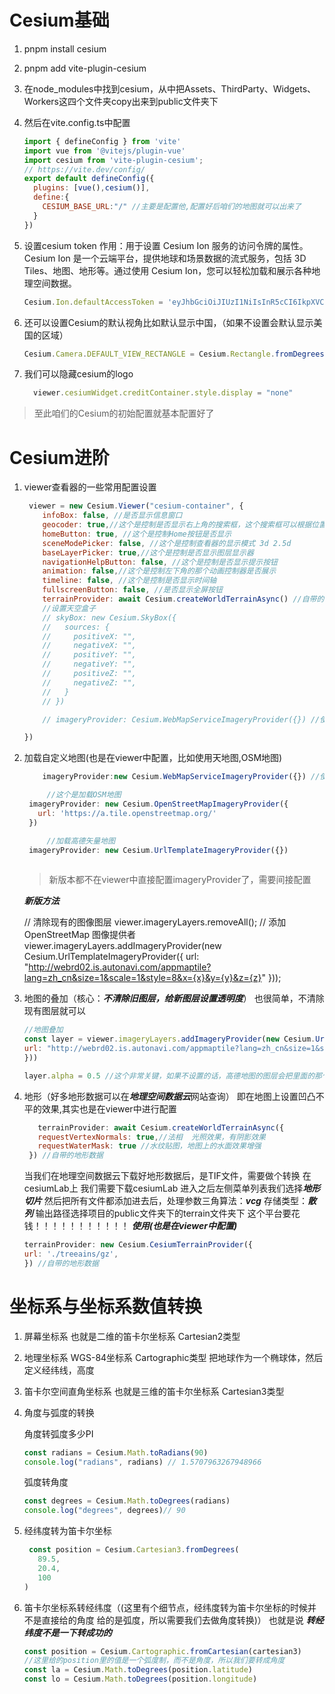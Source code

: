 # Cesium基础
1. pnpm install cesium
2. pnpm add vite-plugin-cesium
3. 在node_modules中找到cesium，从中把Assets、ThirdParty、Widgets、Workers这四个文件夹copy出来到public文件夹下
4. 然后在vite.config.ts中配置
    ```js
    import { defineConfig } from 'vite'
    import vue from '@vitejs/plugin-vue'
    import cesium from 'vite-plugin-cesium';
    // https://vite.dev/config/
    export default defineConfig({
      plugins: [vue(),cesium()],
      define:{
        CESIUM_BASE_URL:"/" //主要是配置他,配置好后咱们的地图就可以出来了
      }
    })
    ```

5. 设置cesium token
   作用：用于设置 Cesium Ion 服务的访问令牌的属性。Cesium Ion 是一个云端平台，提供地球和场景数据的流式服务，包括 3D
   Tiles、地图、地形等。通过使用 Cesium Ion，您可以轻松加载和展示各种地理空间数据。

    ```js
    Cesium.Ion.defaultAccessToken = 'eyJhbGciOiJIUzI1NiIsInR5cCI6IkpXVCJ9.eyJqdGkiOiI5MzEyOThkMi1jMmFhLTQ2N2YtOTEyYS1kMjYzMjAyMTYwOTciLCJpZCI6MjU4MDU0LCJpYXQiOjE3MzI2MDI2NTZ9.WEgMITZx7KgH-QcqyMGF7TpgLkHf_lzTAYd7r9uh9G4'
    ```
6. 还可以设置Cesium的默认视角比如默认显示中国，（如果不设置会默认显示美国的区域）

    ```js
    Cesium.Camera.DEFAULT_VIEW_RECTANGLE = Cesium.Rectangle.fromDegrees(89.5, 20.4, 110.4, 61.2)
    ```
7. 我们可以隐藏cesium的logo
    ```js
      viewer.cesiumWidget.creditContainer.style.display = "none"
    
    ```

> 至此咱们的Cesium的初始配置就基本配置好了

# Cesium进阶

1. viewer查看器的一些常用配置设置
    ```js
     viewer = new Cesium.Viewer("cesium-container", {
        infoBox: false, //是否显示信息窗口
        geocoder: true,//这个是控制是否显示右上角的搜索框，这个搜索框可以根据位置进行定位
        homeButton: true, //这个是控制Home按钮是否显示
        sceneModePicker: false, //这个是控制查看器的显示模式 3d 2.5d
        baseLayerPicker: true,//这个是控制是否显示图层显示器
        navigationHelpButton: false, //这个是控制是否显示提示按钮
        animation: false,//这个是控制左下角的那个动画控制器是否展示
        timeline: false, //这个是控制是否显示时间轴
        fullscreenButton: false, //是否显示全屏按钮
        terrainProvider: await Cesium.createWorldTerrainAsync() //自带的地形数据
        //设置天空盒子
        // skyBox: new Cesium.SkyBox({
        //   sources: {
        //     positiveX: "",
        //     negativeX: "",
        //     positiveY: "",
        //     negativeY: "",
        //     positiveZ: "",
        //     negativeZ: "",
        //   }
        // })
   
        // imageryProvider: Cesium.WebMapServiceImageryProvider({}) //使用这个的前提baseLayerPicker是false
   
    })
    ```
2. 加载自定义地图(也是在viewer中配置，比如使用天地图,OSM地图)
    ```js
        imageryProvider:new Cesium.WebMapServiceImageryProvider({}) //使用这个的前提baseLayerPicker是false
    ```
   ```js
        //这个是加载OSM地图
    imageryProvider: new Cesium.OpenStreetMapImageryProvider({
      url: 'https://a.tile.openstreetmap.org/'
    })
   ```
   ```js
        //加载高德矢量地图
    imageryProvider: new Cesium.UrlTemplateImageryProvider({})
    
   ```
   > 新版本都不在viewer中直接配置imageryProvider了，需要间接配置

   ***新版方法***

   // 清除现有的图像图层
   viewer.imageryLayers.removeAll();
   // 添加 OpenStreetMap 图像提供者
   viewer.imageryLayers.addImageryProvider(new Cesium.UrlTemplateImageryProvider({
   url: "http://webrd02.is.autonavi.com/appmaptile?lang=zh_cn&size=1&scale=1&style=8&x={x}&y={y}&z={z}"
   }));

3. 地图的叠加（核心：***不清除旧图层，给新图层设置透明度***）
   也很简单，不清除现有图层就可以
   ```js
   //地图叠加
   const layer = viewer.imageryLayers.addImageryProvider(new Cesium.UrlTemplateImageryProvider({
   url: "http://webrd02.is.autonavi.com/appmaptile?lang=zh_cn&size=1&scale=1&style=8&x={x}&y={y}&z={z}"
   }))
   
   layer.alpha = 0.5 //这个非常关键，如果不设置的话，高德地图的图层会把里面的那个覆盖，要想都显示，就得设置透明度
   ```

4. 地形（好多地形数据可以在***地理空间数据云***网站查询）
   即在地图上设置凹凸不平的效果,其实也是在viewer中进行配置
   ```js
      terrainProvider: await Cesium.createWorldTerrainAsync({
      requestVertexNormals: true,//法相  光照效果，有阴影效果
      requestWaterMask: true //水纹贴图，地图上的水面效果增强
    }) //自带的地形数据
   ```
   当我们在地理空间数据云下载好地形数据后，是TIF文件，需要做个转换 在cesiumLab上
   我们需要下载cesiumLab
   进入之后左侧菜单列表我们选择***地形切片***
   然后把所有文件都添加进去后，处理参数三角算法：***vcg***  存储类型：***散列***
   输出路径选择项目的public文件夹下的terrain文件夹下
   这个平台要花钱！！！！！！！！！！！
   ***使用(也是在viewer中配置)***
   ```js
   terrainProvider: new Cesium.CesiumTerrainProvider({
   url: './treeains/gz',
   }) //自带的地形数据
   ```

# 坐标系与坐标系数值转换

1. 屏幕坐标系
   也就是二维的笛卡尔坐标系 Cartesian2类型
2. 地理坐标系
   WGS-84坐标系 Cartographic类型 把地球作为一个椭球体，然后定义经纬线，高度
3. 笛卡尔空间直角坐标系
   也就是三维的笛卡尔坐标系 Cartesian3类型
4. 角度与弧度的转换

   角度转弧度多少PI
   ```js
   const radians = Cesium.Math.toRadians(90)
   console.log("radians", radians) // 1.5707963267948966
   ```

   弧度转角度
   ```js
   const degrees = Cesium.Math.toDegrees(radians)
   console.log("degrees", degrees)// 90
   ```

5. 经纬度转为笛卡尔坐标
   ```js
    const position = Cesium.Cartesian3.fromDegrees(
      89.5,
      20.4,
      100
   )
   
   ```
6. 笛卡尔坐标系转经纬度（(这里有个细节点，经纬度转为笛卡尔坐标的时候并不是直接给的角度
   给的是弧度，所以需要我们去做角度转换)） 也就是说 ***转经纬度不是一下转成功的***
   ```js
   const position = Cesium.Cartographic.fromCartesian(cartesian3)
   //这里给的position里的值是一个弧度制，而不是角度，所以我们要转成角度
   const la = Cesium.Math.toDegrees(position.latitude)
   const lo = Cesium.Math.toDegrees(position.longitude)
   ```
